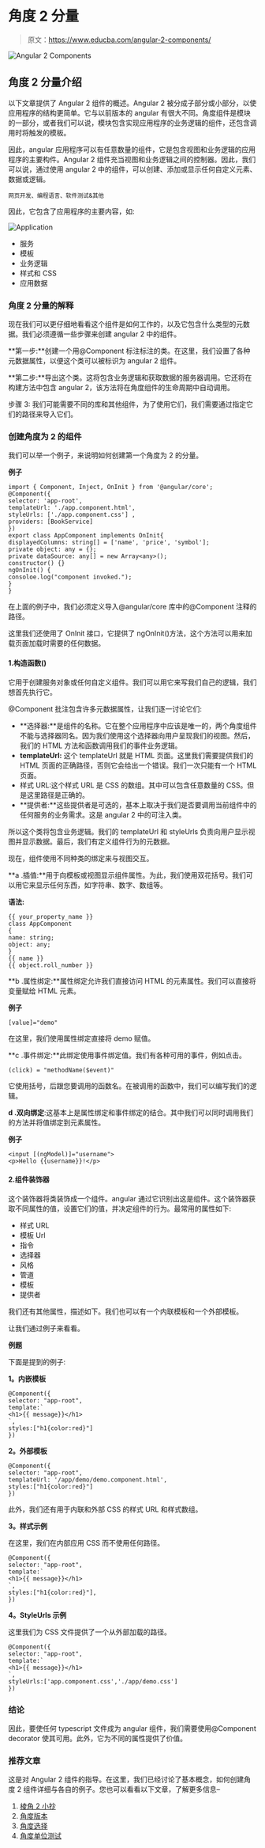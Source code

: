 # 角度 2 分量

> 原文：<https://www.educba.com/angular-2-components/>

![Angular 2 Components](img/95032a86db533e727a7a332b28e83a5b.png)



## 角度 2 分量介绍

以下文章提供了 Angular 2 组件的概述。Angular 2 被分成子部分或小部分，以使应用程序的结构更简单。它与以前版本的 angular 有很大不同。角度组件是模块的一部分，或者我们可以说，模块包含实现应用程序的业务逻辑的组件，还包含调用时将触发的模板。

因此，angular 应用程序可以有任意数量的组件，它是包含视图和业务逻辑的应用程序的主要构件。Angular 2 组件充当视图和业务逻辑之间的控制器。因此，我们可以说，通过使用 angular 2 中的组件，可以创建、添加或显示任何自定义元素、数据或逻辑。

<small>网页开发、编程语言、软件测试&其他</small>

因此，它包含了应用程序的主要内容，如:

![Application](img/d2344e8e00647a26aaf1ab09b2f21c17.png)



*   服务
*   模板
*   业务逻辑
*   样式和 CSS
*   应用数据

### 角度 2 分量的解释

现在我们可以更仔细地看看这个组件是如何工作的，以及它包含什么类型的元数据。我们必须遵循一些步骤来创建 angular 2 中的组件。

**第一步:**创建一个用@Component 标注标注的类。在这里，我们设置了各种元数据属性，以便这个类可以被标识为 angular 2 组件。

**第二步:**导出这个类。这将包含业务逻辑和获取数据的服务器调用。它还将在构建方法中包含 angular 2，该方法将在角度组件的生命周期中自动调用。

步骤 3: 我们可能需要不同的库和其他组件，为了使用它们，我们需要通过指定它们的路径来导入它们。

### 创建角度为 2 的组件

我们可以举一个例子，来说明如何创建第一个角度为 2 的分量。

**例子**

```
import { Component, Inject, OnInit } from '@angular/core';
@Component({
selector: 'app-root',
templateUrl: './app.component.html',
styleUrls: ['./app.component.css'] ,
providers: [BookService]
})
export class AppComponent implements OnInit{
displayedColumns: string[] = ['name', 'price', 'symbol'];
private object: any = {};
private dataSource: any[] = new Array<any>();
constructor() {}
ngOnInit() {
consoloe.log("component invoked.");
}
}
```

在上面的例子中，我们必须定义导入@angular/core 库中的@Component 注释的路径。

这里我们还使用了 OnInit 接口，它提供了 ngOnInit()方法，这个方法可以用来加载页面加载时需要的任何数据。

#### 1.构造函数()

它用于创建服务对象或任何自定义组件。我们可以用它来写我们自己的逻辑，我们想首先执行它。

@Component 批注包含许多元数据属性，让我们逐一讨论它们:

*   **选择器:**是组件的名称。它在整个应用程序中应该是唯一的，两个角度组件不能与选择器同名。因为我们使用这个选择器向用户呈现我们的视图。然后，我们的 HTML 方法和函数调用我们的事件业务逻辑。
*   **templateUrl:** 这个 templateUrl 就是 HTML 页面。这里我们需要提供我们的 HTML 页面的正确路径，否则它会给出一个错误。我们一次只能有一个 HTML 页面。
*   样式 URL:这个样式 URL 是 CSS 的数组。其中可以包含任意数量的 CSS。但是这里路径是正确的。
*   **提供者:**这些提供者是可选的，基本上取决于我们是否要调用当前组件中的任何服务的业务需求。这是 angular 2 中的可注入类。

所以这个类将包含业务逻辑。我们的 templateUrl 和 styleUrls 负责向用户显示视图并显示数据。最后，我们有定义组件行为的元数据。

现在，组件使用不同种类的绑定来与视图交互。

**a .插值:**用于向模板或视图显示组件属性。为此，我们使用双花括号。我们可以用它来显示任何东西，如字符串、数字、数组等。

**语法:**

```
{{ your_property_name }}
class AppComponent
{
name: string;
object: any;
}
{{ name }}
{{ object.roll_number }}
```

**b .属性绑定:**属性绑定允许我们直接访问 HTML 的元素属性。我们可以直接将变量赋给 HTML 元素。

**例子**

```
[value]="demo"
```

在这里，我们使用属性绑定直接将 demo 赋值。

**c .事件绑定:**此绑定使用事件绑定值。我们有各种可用的事件，例如点击。

```
(click) = "methodName($event)"
```

它使用括号，后跟您要调用的函数名。在被调用的函数中，我们可以编写我们的逻辑。

**d .双向绑定**:这基本上是属性绑定和事件绑定的结合。其中我们可以同时调用我们的方法并将值绑定到元素属性。

**例子**

```
<input [(ngModel)]="username">
<p>Hello {{username}}!</p>
```

#### 2.组件装饰器

这个装饰器将类装饰成一个组件。angular 通过它识别出这是组件。这个装饰器获取不同属性的值，设置它们的值，并决定组件的行为。最常用的属性如下:

*   样式 URL
*   模板 Url
*   指令
*   选择器
*   风格
*   管道
*   模板
*   提供者

我们还有其他属性，描述如下。我们也可以有一个内联模板和一个外部模板。

让我们通过例子来看看。

**例题**

下面是提到的例子:

**1。内嵌模板**

```
@Component({
selector: "app-root",
template:`
<h1>{{ message}}</h1>
`,
styles:["h1{color:red}"]
})
```

**2。外部模板**

```
@Component({
selector: "app-root",
templateUrl: '/app/demo/demo.component.html',
styles:["h1{color:red}"]
})
```

此外，我们还有用于内联和外部 CSS 的样式 URL 和样式数组。

**3。样式示例**

在这里，我们在内部应用 CSS 而不使用任何路径。

```
@Component({
selector: "app-root",
template:`
<h1>{{ message}}</h1>
`,
styles:["h1{color:red}"],
})
```

**4。StyleUrls 示例**

这里我们为 CSS 文件提供了一个从外部加载的路径。

```
@Component({
selector: "app-root",
template:`
<h1>{{ message}}</h1>
`,
styleUrls:['app.component.css','./app/demo.css']
})
```

### 结论

因此，要使任何 typescript 文件成为 angular 组件，我们需要使用@Component decorator 使其可用。此外，它为不同的属性提供了价值。

### 推荐文章

这是对 Angular 2 组件的指导。在这里，我们已经讨论了基本概念，如何创建角度 2 组件详细与各自的例子。您也可以看看以下文章，了解更多信息–

1.  [棱角 2 小抄](https://www.educba.com/angular-2-cheat-sheet/)
2.  [角度版本](https://www.educba.com/angularjs-versions/)
3.  [角度选择](https://www.educba.com/angularjs-alternatives/)
4.  [角度单位测试](https://www.educba.com/angularjs-unit-testing/)





